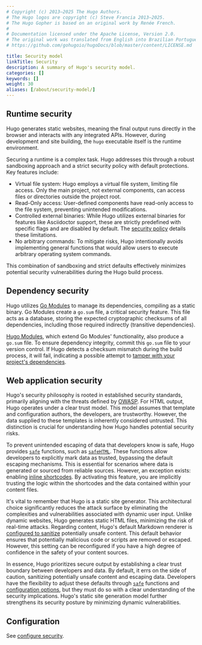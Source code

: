 ```yaml
---
# Copyright (c) 2013–2025 The Hugo Authors.
# The Hugo logos are copyright (c) Steve Francia 2013–2025.
# The Hugo Gopher is based on an original work by Renée French.
#
# Documentation licensed under the Apache License, Version 2.0.
# The original work was translated from English into Brazilian Portuguese.
# https://github.com/gohugoio/hugoDocs/blob/master/content/LICENSE.md

title: Security model
linkTitle: Security 
description: A summary of Hugo's security model.
categories: []
keywords: []
weight: 30
aliases: [/about/security-model/]
---
```


## Runtime security

Hugo generates static websites, meaning the final output runs directly in the browser and interacts with any integrated APIs. However, during development and site building, the `hugo` executable itself is the runtime environment.

Securing a runtime is a complex task. Hugo addresses this through a robust sandboxing approach and a strict security policy with default protections. Key features include:

- Virtual file system: Hugo employs a virtual file system, limiting file access. Only the main project, not external components, can access files or directories outside the project root.
- Read-Only access: User-defined components have read-only access to the file system, preventing unintended modifications.
- Controlled external binaries: While Hugo utilizes external binaries for features like Asciidoctor support, these are strictly predefined with specific flags and are disabled by default. The [security policy] details these limitations.
- No arbitrary commands: To mitigate risks, Hugo intentionally avoids implementing general functions that would allow users to execute arbitrary operating system commands.

This combination of sandboxing and strict defaults effectively minimizes potential security vulnerabilities during the Hugo build process.

[security policy]: /configuration/security/

## Dependency security

Hugo utilizes [Go Modules] to manage its dependencies, compiling as a static binary. Go Modules create a `go.sum` file, a critical security feature. This file acts as a database, storing the expected cryptographic checksums of all dependencies, including those required indirectly (transitive dependencies).

[Hugo Modules], which extend Go Modules' functionality, also produce a `go.sum` file. To ensure dependency integrity, commit this `go.sum` file to your version control. If Hugo detects a checksum mismatch during the build process, it will fail, indicating a possible attempt to [tamper with your project's dependencies].

[Go Modules]: https://go.dev/wiki/Modules#modules
[Hugo Modules]: /hugo-modules/
[tamper with your project's dependencies]: https://julienrenaux.fr/2019/12/20/github-actions-security-risk/

## Web application security

Hugo's security philosophy is rooted in established security standards, primarily aligning with the threats defined by [OWASP]. For HTML output, Hugo operates under a clear trust model. This model assumes that template and configuration authors, the developers, are trustworthy. However, the data supplied to these templates is inherently considered untrusted. This distinction is crucial for understanding how Hugo handles potential security risks.

[OWASP]: https://en.wikipedia.org/wiki/OWASP

To prevent unintended escaping of data that developers know is safe, Hugo provides  [`safe`] functions, such as [`safeHTML`]. These functions allow developers to explicitly mark data as trusted, bypassing the default escaping mechanisms. This is essential for scenarios where data is generated or sourced from reliable sources. However, an exception exists: enabling [inline shortcodes]. By activating this feature, you are implicitly trusting the logic within the shortcodes and the data contained within your content files.

[`safeHTML`]: /functions/safe/html/
[inline shortcodes]: /content-management/shortcodes/#inline

It's vital to remember that Hugo is a static site generator. This architectural choice significantly reduces the attack surface by eliminating the complexities and vulnerabilities associated with dynamic user input. Unlike dynamic websites, Hugo generates static HTML files, minimizing the risk of real-time attacks. Regarding content, Hugo's default Markdown renderer is [configured to sanitize] potentially unsafe content. This default behavior ensures that potentially malicious code or scripts are removed or escaped. However, this setting can be reconfigured if you have a high degree of confidence in the safety of your content sources.

[configured to sanitize]: /configuration/markup/#rendererunsafe

In essence, Hugo prioritizes secure output by establishing a clear trust boundary between developers and data. By default, it errs on the side of caution, sanitizing potentially unsafe content and escaping data. Developers have the flexibility to adjust these defaults through [`safe`] functions and [configuration options], but they must do so with a clear understanding of the security implications. Hugo's static site generation model further strengthens its security posture by minimizing dynamic vulnerabilities.

[`safe`]: /functions/safe
[configuration options]: /configuration/security

## Configuration

See [configure security](/configuration/security/).
